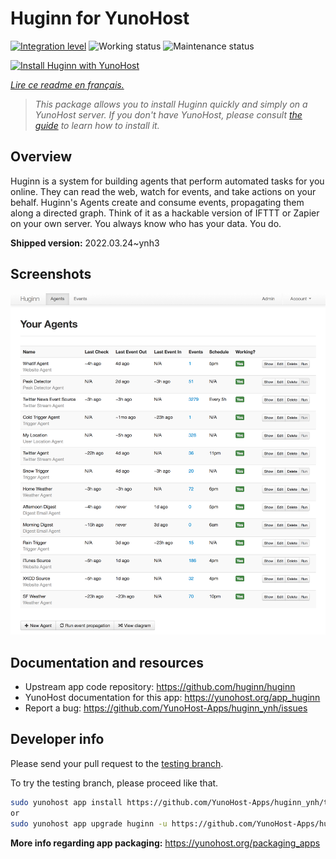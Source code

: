 <!--
N.B.: This README was automatically generated by https://github.com/YunoHost/apps/tree/master/tools/README-generator
It shall NOT be edited by hand.
-->

# Huginn for YunoHost

[![Integration level](https://dash.yunohost.org/integration/huginn.svg)](https://dash.yunohost.org/appci/app/huginn) ![Working status](https://ci-apps.yunohost.org/ci/badges/huginn.status.svg) ![Maintenance status](https://ci-apps.yunohost.org/ci/badges/huginn.maintain.svg)

[![Install Huginn with YunoHost](https://install-app.yunohost.org/install-with-yunohost.svg)](https://install-app.yunohost.org/?app=huginn)

*[Lire ce readme en français.](./README_fr.md)*

> *This package allows you to install Huginn quickly and simply on a YunoHost server.
If you don't have YunoHost, please consult [the guide](https://yunohost.org/#/install) to learn how to install it.*

## Overview

Huginn is a system for building agents that perform automated tasks for you online. They can read the web, watch for events, and take actions on your behalf. Huginn's Agents create and consume events, propagating them along a directed graph. Think of it as a hackable version of IFTTT or Zapier on your own server. You always know who has your data. You do.

**Shipped version:** 2022.03.24~ynh3

## Screenshots

![Screenshot of Huginn](./doc/screenshots/your-agents.png)

## Documentation and resources

* Upstream app code repository: <https://github.com/huginn/huginn>
* YunoHost documentation for this app: <https://yunohost.org/app_huginn>
* Report a bug: <https://github.com/YunoHost-Apps/huginn_ynh/issues>

## Developer info

Please send your pull request to the [testing branch](https://github.com/YunoHost-Apps/huginn_ynh/tree/testing).

To try the testing branch, please proceed like that.

``` bash
sudo yunohost app install https://github.com/YunoHost-Apps/huginn_ynh/tree/testing --debug
or
sudo yunohost app upgrade huginn -u https://github.com/YunoHost-Apps/huginn_ynh/tree/testing --debug
```

**More info regarding app packaging:** <https://yunohost.org/packaging_apps>
